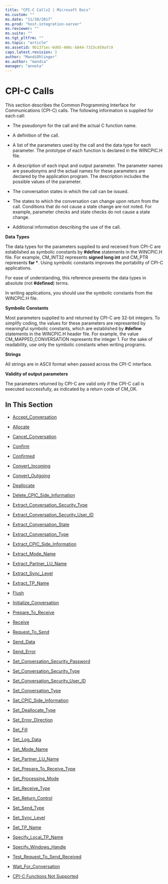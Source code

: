 ```yaml
---
title: "CPI-C Calls2 | Microsoft Docs"
ms.custom: ""
ms.date: "11/30/2017"
ms.prod: "host-integration-server"
ms.reviewer: ""
ms.suite: ""
ms.tgt_pltfrm: ""
ms.topic: "article"
ms.assetid: 9b1371ec-6d65-406c-b044-7315c459afc9
caps.latest.revision: 3
author: "MandiOhlinger"
ms.author: "mandia"
manager: "anneta"
---
```

# CPI-C Calls
This section describes the Common Programming Interface for Communications (CPI-C) calls. The following information is supplied for each call:  
  
-   The pseudonym for the call and the actual C function name.  
  
-   A definition of the call.  
  
-   A list of the parameters used by the call and the data type for each parameter. The prototype of each function is declared in the WINCPIC.H file.  
  
-   A description of each input and output parameter. The parameter names are pseudonyms and the actual names for these parameters are declared by the application program. The description includes the possible values of the parameter.  
  
-   The conversation states in which the call can be issued.  
  
-   The states to which the conversation can change upon return from the call. Conditions that do not cause a state change are not noted. For example, parameter checks and state checks do not cause a state change.  
  
-   Additional information describing the use of the call.  
  
 **Data Types**  
  
 The data types for the parameters supplied to and received from CPI-C are established as symbolic constants by **#define** statements in the WINCPIC.H file. For example, CM_INT32 represents **signed long int** and CM_PTR represents **far \***. Using symbolic constants improves the portability of CPI-C applications.  
  
 For ease of understanding, this reference presents the data types in absolute (not **#defined**) terms.  
  
 In writing applications, you should use the symbolic constants from the WINCPIC.H file.  
  
 **Symbolic Constants**  
  
 Most parameters supplied to and returned by CPI-C are 32-bit integers. To simplify coding, the values for these parameters are represented by meaningful symbolic constants, which are established by **#define** statements in the WINCPIC.H header file. For example, the value CM_MAPPED_CONVERSATION represents the integer 1. For the sake of readability, use only the symbolic constants when writing programs.  
  
 **Strings**  
  
 All strings are in ASCII format when passed across the CPI-C interface.  
  
 **Validity of output parameters**  
  
 The parameters returned by CPI-C are valid only if the CPI-C call is executed successfully, as indicated by a return code of CM_OK.  
  
## In This Section  
  
-   [Accept_Conversation](../core/accept-conversation-cpi-c-2.md)  
  
-   [Allocate](../core/allocate-cpi-c-2.md)  
  
-   [Cancel_Conversation](../core/cancel-conversation-cpi-c-2.md)  
  
-   [Confirm](../core/confirm-cpi-c-2.md)  
  
-   [Confirmed](../core/confirmed-cpi-c-2.md)  
  
-   [Convert_Incoming](../core/convert-incoming-cpi-c-1.md)  
  
-   [Convert_Outgoing](../core/convert-outgoing-cpi-c-1.md)  
  
-   [Deallocate](../core/deallocate-cpi-c-1.md)  
  
-   [Delete_CPIC_Side_Information](../core/delete-cpic-side-information-cpi-c-2.md)  
  
-   [Extract_Conversation_Security_Type](../core/extract-conversation-security-type-cpi-c-2.md)  
  
-   [Extract_Conversation_Security_User_ID](../core/extract-conversation-security-user-id-cpi-c-1.md)  
  
-   [Extract_Conversation_State](../core/extract-conversation-state-cpi-c-2.md)  
  
-   [Extract_Conversation_Type](../core/extract-conversation-type-cpi-c-2.md)  
  
-   [Extract_CPIC_Side_Information](../core/extract-cpic-side-information-cpi-c-1.md)  
  
-   [Extract_Mode_Name](../core/extract-mode-name-cpi-c-1.md)  
  
-   [Extract_Partner_LU_Name](../core/extract-partner-lu-name-cpi-c-1.md)  
  
-   [Extract_Sync_Level](../core/extract-sync-level-cpi-c-1.md)  
  
-   [Extract_TP_Name](../core/extract-tp-name-cpi-c-2.md)  
  
-   [Flush](../core/flush-cpi-c-2.md)  
  
-   [Initialize_Conversation](../core/initialize-conversation-cpi-c-1.md)  
  
-   [Prepare_To_Receive](../core/prepare-to-receive-cpi-c-1.md)  
  
-   [Receive](../core/receive-cpi-c-2.md)  
  
-   [Request_To_Send](../core/request-to-send-cpi-c-1.md)  
  
-   [Send_Data](../core/send-data-cpi-c-2.md)  
  
-   [Send_Error](../core/send-error-cpi-c-2.md)  
  
-   [Set_Conversation_Security_Password](../core/set-conversation-security-password-cpi-c-1.md)  
  
-   [Set_Conversation_Security_Type](../core/set-conversation-security-type-cpi-c-1.md)  
  
-   [Set_Conversation_Security_User_ID](../core/set-conversation-security-user-id-cpi-c-1.md)  
  
-   [Set_Conversation_Type](../core/set-conversation-type-cpi-c-1.md)  
  
-   [Set_CPIC_Side_Information](../core/set-cpic-side-information-cpi-c-2.md)  
  
-   [Set_Deallocate_Type](../core/set-deallocate-type-cpi-c-1.md)  
  
-   [Set_Error_Direction](../core/set-error-direction-cpi-c-1.md)  
  
-   [Set_Fill](../core/set-fill-cpi-c-1.md)  
  
-   [Set_Log_Data](../core/set-log-data-cpi-c-2.md)  
  
-   [Set_Mode_Name](../core/set-mode-name-cpi-c-2.md)  
  
-   [Set_Partner_LU_Name](../core/set-partner-lu-name-cpi-c-2.md)  
  
-   [Set_Prepare_To_Receive_Type](../core/set-prepare-to-receive-type-cpi-c-1.md)  
  
-   [Set_Processing_Mode](../core/set-processing-mode-cpi-c-2.md)  
  
-   [Set_Receive_Type](../core/set-receive-type-cpi-c-2.md)  
  
-   [Set_Return_Control](../core/set-return-control-cpi-c-2.md)  
  
-   [Set_Send_Type](../core/set-send-type-cpi-c-2.md)  
  
-   [Set_Sync_Level](../core/set-sync-level-cpi-c-1.md)  
  
-   [Set_TP_Name](../core/set-tp-name-cpi-c-1.md)  
  
-   [Specify_Local_TP_Name](../core/specify-local-tp-name-cpi-c-2.md)  
  
-   [Specify_Windows_Handle](../core/specify-windows-handle-cpi-c-2.md)  
  
-   [Test_Request_To_Send_Received](../core/test-request-to-send-received-cpi-c-1.md)  
  
-   [Wait_For_Conversation](../core/wait-for-conversation-cpi-c-1.md)  
  
-   [CPI-C Functions Not Supported](../core/cpi-c-functions-not-supported-cpi-c-1.md)